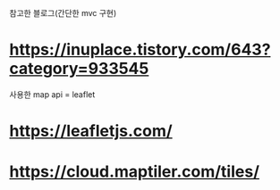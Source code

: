 참고한 블로그(간단한 mvc 구현)
# https://inuplace.tistory.com/643?category=933545

사용한 map api = leaflet
# https://leafletjs.com/
# https://cloud.maptiler.com/tiles/
